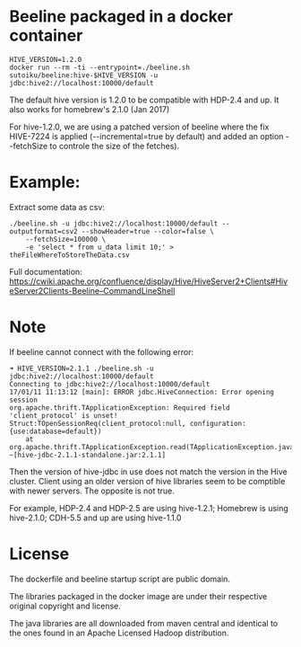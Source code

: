 Beeline packaged in a docker container
======================================

```
HIVE_VERSION=1.2.0
docker run --rm -ti --entrypoint=./beeline.sh sutoiku/beeline:hive-$HIVE_VERSION -u jdbc:hive2://localhost:10000/default
```

The default hive version is 1.2.0 to be compatible with HDP-2.4 and up.
It also works for homebrew's 2.1.0 (Jan 2017)

For hive-1.2.0, we are using a patched version of beeline where the fix HIVE-7224 is applied (--incremental=true by default)
and added an option --fetchSize to controle the size of the fetches).

Example:
========
Extract some data as csv:

```
./beeline.sh -u jdbc:hive2://localhost:10000/default --outputformat=csv2 --showHeader=true --color=false \
	--fetchSize=100000 \
	-e 'select * from u_data limit 10;' > theFileWhereToStoreTheData.csv
```

Full documentation: https://cwiki.apache.org/confluence/display/Hive/HiveServer2+Clients#HiveServer2Clients-Beeline–CommandLineShell

Note
====

If beeline cannot connect with the following error:
```
➜ HIVE_VERSION=2.1.1 ./beeline.sh -u jdbc:hive2://localhost:10000/default
Connecting to jdbc:hive2://localhost:10000/default
17/01/11 11:13:12 [main]: ERROR jdbc.HiveConnection: Error opening session
org.apache.thrift.TApplicationException: Required field 'client_protocol' is unset! Struct:TOpenSessionReq(client_protocol:null, configuration:{use:database=default})
	at org.apache.thrift.TApplicationException.read(TApplicationException.java:111) ~[hive-jdbc-2.1.1-standalone.jar:2.1.1]
```

Then the version of hive-jdbc in use does not match the version in the Hive cluster.
Client using an older version of hive libraries seem to be comptible with newer servers.
The opposite is not true.

For example, HDP-2.4 and HDP-2.5 are using hive-1.2.1; Homebrew is using hive-2.1.0; CDH-5.5 and up are using hive-1.1.0

License
=======
The dockerfile and beeline startup script are public domain.

The libraries packaged in the docker image are under their respective original copyright and license.

The java libraries are all downloaded from maven central and identical to the ones found in an Apache Licensed Hadoop distribution.
